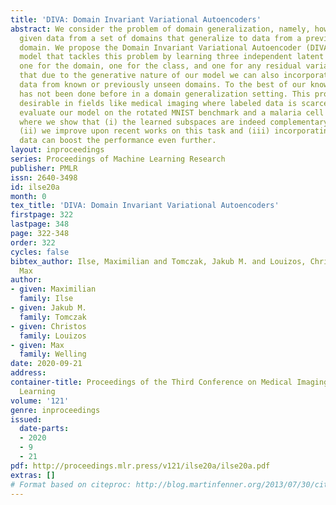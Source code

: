 ```yaml
---
title: 'DIVA: Domain Invariant Variational Autoencoders'
abstract: We consider the problem of domain generalization, namely, how to learn representations
  given data from a set of domains that generalize to data from a previously unseen
  domain. We propose the Domain Invariant Variational Autoencoder (DIVA), a generative
  model that tackles this problem by learning three independent latent subspaces,
  one for the domain, one for the class, and one for any residual variations. We highlight
  that due to the generative nature of our model we can also incorporate unlabeled
  data from known or previously unseen domains. To the best of our knowledge this
  has not been done before in a domain generalization setting. This property is highly
  desirable in fields like medical imaging where labeled data is scarce. We experimentally
  evaluate our model on the rotated MNIST benchmark and a malaria cell images dataset
  where we show that (i) the learned subspaces are indeed complementary to each other,
  (ii) we improve upon recent works on this task and (iii) incorporating unlabelled
  data can boost the performance even further.
layout: inproceedings
series: Proceedings of Machine Learning Research
publisher: PMLR
issn: 2640-3498
id: ilse20a
month: 0
tex_title: 'DIVA: Domain Invariant Variational Autoencoders'
firstpage: 322
lastpage: 348
page: 322-348
order: 322
cycles: false
bibtex_author: Ilse, Maximilian and Tomczak, Jakub M. and Louizos, Christos and Welling,
  Max
author:
- given: Maximilian
  family: Ilse
- given: Jakub M.
  family: Tomczak
- given: Christos
  family: Louizos
- given: Max
  family: Welling
date: 2020-09-21
address: 
container-title: Proceedings of the Third Conference on Medical Imaging with Deep
  Learning
volume: '121'
genre: inproceedings
issued:
  date-parts:
  - 2020
  - 9
  - 21
pdf: http://proceedings.mlr.press/v121/ilse20a/ilse20a.pdf
extras: []
# Format based on citeproc: http://blog.martinfenner.org/2013/07/30/citeproc-yaml-for-bibliographies/
---
```


